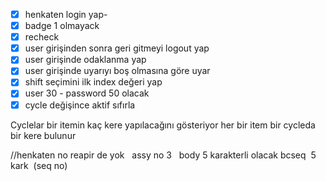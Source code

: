 - [x] henkaten login yap-
- [x] badge 1 olmayack
- [x] recheck
 - [x] user girişinden sonra geri gitmeyi logout yap
- [x] user girişinde odaklanma yap
- [x] user girişinde uyarıyı boş olmasına göre uyar
- [x] shift seçimini ilk index değeri yap
- [x] user 30  -  password 50 olacak
- [x] cycle değişince aktif sıfırla

Cyclelar bir itemin kaç kere yapılacağını gösteriyor her bir item bir cycleda bir kere bulunur

//henkaten no reapir de yok  
 assy no 3   body 5 karakterli olacak bcseq  5 kark  (seq no)
 
